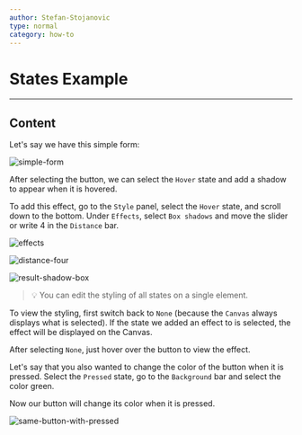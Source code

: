 ```yaml
---
author: Stefan-Stojanovic
type: normal
category: how-to
---
```


# States Example


---

## Content

Let's say we have this simple form:

![simple-form](https://img.enkipro.com/be9a3458b5cf07aeff2f3a282cb5e54d.png)

After selecting the button, we can select the `Hover` state and add a shadow to appear when it is hovered.

To add this effect, go to the `Style` panel, select the `Hover` state, and scroll down to the bottom. Under `Effects`, select `Box shadows` and move the slider or write 4 in the `Distance` bar.

![effects](https://img.enkipro.com/2a3bc11f9f2f31a34c03f03fb9c09cdf.png)

![distance-four](https://img.enkipro.com/5240bc90b940befdccaa9bdf07e04650.png)

![result-shadow-box](https://img.enkipro.com/611bab883af8c457bb19d71ed9ec1c0e.gif)

> 💡 You can edit the styling of all states on a single element. 

To view the styling, first switch back to `None` (because the `Canvas` always displays what is selected). If the state we added an effect to is selected, the effect will be displayed on the Canvas.

After selecting `None`, just hover over the button to view the effect.

Let's say that you also wanted to change the color of the button when it is pressed. Select the `Pressed` state, go to the `Background` bar and select the color green.

Now our button will change its color when it is pressed.

![same-button-with-pressed](https://img.enkipro.com/93cce6c2d20e262ac04951cf3ea92c26.gif)
 
